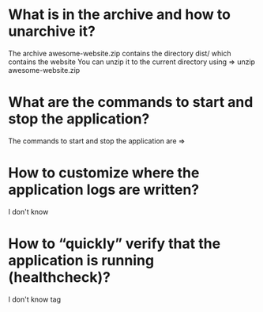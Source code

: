 # What is in the archive and how to unarchive it?

The archive awesome-website.zip contains the directory dist/
which contains the website
You can unzip it to the current directory using => unzip awesome-website.zip

# What are the commands to start and stop the application?

The commands to start and stop the application are =>

# How to customize where the application logs are written?

I don't know

# How to “quickly” verify that the application is running (healthcheck)?

I don't know
tag